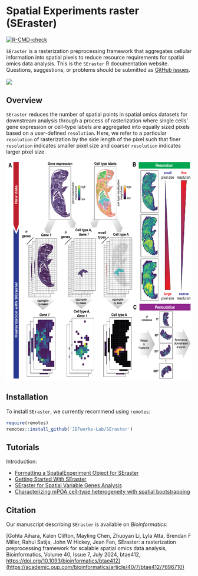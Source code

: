 # Spatial Experiments raster (SEraster)

[![R-CMD-check](https://github.com/JEFworks-Lab/SEraster/actions/workflows/check-standard.yaml/badge.svg)](https://github.com/JEFworks-Lab/SEraster/actions/workflows/check-standard.yaml)

`SEraster` is a rasterization preprocessing framework that aggregates cellular information into spatial pixels to reduce resource requirements for spatial omics data analysis. This is the `SEraster` R documentation website. Questions, suggestions, or problems should be submitted as [GitHub issues](https://github.com/JEFworks-Lab/SEraster/issues).

<p>

<img src="https://github.com/JEFworks/SEraster/blob/main/images/seraster_logo_hex.png?raw=true" align="center" height="300" style="float: center; height:300px;"/>

</p>

## Overview

`SEraster` reduces the number of spatial points in spatial omics datasets for downstream analysis through a process of rasterization where single cells' gene expression or cell-type labels are aggregated into equally sized pixels based on a user-defined `resolution`. Here, we refer to a particular `resolution` of rasterization by the side length of the pixel such that finer `resolution` indicates smaller pixel size and coarser `resolution` indicates larger pixel size.

<p align="center">

<img src="https://github.com/JEFworks-Lab/SEraster/blob/main/images/overview.png?raw=true" height="600"/>

</p>

## Installation

To install `SEraster`, we currently recommend using `remotes`:

``` r
require(remotes)
remotes::install_github('JEFworks-Lab/SEraster')
```

## Tutorials

Introduction:

-   [Formatting a SpatialExperiment Object for SEraster](https://jef.works/SEraster/articles/formatting-SpatialExperiment-for-SEraster.html)
-   [Getting Started With SEraster](https://jef.works/SEraster/articles/getting-started-with-SEraster.html)
- [SEraster for Spatial Variable Genes Analysis](https://jef.works/SEraster/articles/SEraster-for-SVG-analysis.html)
- [Characterizing mPOA cell-type heterogeneity with spatial bootstrapping](https://jef.works/SEraster/articles/characterizing-mPOA-cell-type-heterogeneity.html)

## Citation

Our manuscript describing `SEraster` is available on *Bioinformatics*:

[Gohta Aihara, Kalen Clifton, Mayling Chen, Zhuoyan Li, Lyla Atta, Brendan F Miller, Rahul Satija, John W Hickey, Jean Fan, SEraster: a rasterization preprocessing framework for scalable spatial omics data analysis, Bioinformatics, Volume 40, Issue 7, July 2024, btae412, https://doi.org/10.1093/bioinformatics/btae412](https://academic.oup.com/bioinformatics/article/40/7/btae412/7696710)